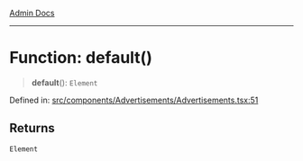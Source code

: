 [Admin Docs](/)

---

# Function: default()

> **default**(): `Element`

Defined in: [src/components/Advertisements/Advertisements.tsx:51](https://github.com/PalisadoesFoundation/talawa-admin/blob/main/src/components/Advertisements/Advertisements.tsx#L51)

## Returns

`Element`
